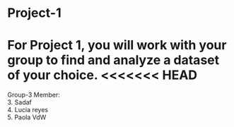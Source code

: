 # Project-1
For Project 1, you will work with your group to find and analyze a dataset of your choice.
<<<<<<< HEAD
=======

Group-3 Member: <br>
3. Sadaf <br>
4. Lucia reyes <br>
5. Paola VdW
